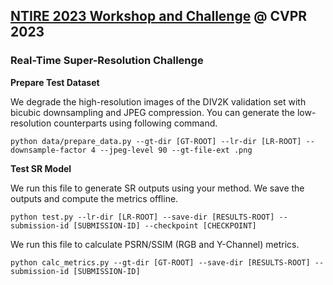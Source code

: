 ## [NTIRE 2023 Workshop and Challenge](https://cvlai.net/ntire/2023/) @ CVPR 2023
### Real-Time Super-Resolution Challenge


**Prepare Test Dataset**

We degrade the high-resolution images of the DIV2K validation set with bicubic downsampling and JPEG compression. You can generate the low-resolution counterparts using following command.

````
python data/prepare_data.py --gt-dir [GT-ROOT] --lr-dir [LR-ROOT] --downsample-factor 4 --jpeg-level 90 --gt-file-ext .png
````

**Test SR Model**

We run this file to generate SR outputs using your method. We save the outputs and compute the metrics offline.
````
python test.py --lr-dir [LR-ROOT] --save-dir [RESULTS-ROOT] --submission-id [SUBMISSION-ID] --checkpoint [CHECKPOINT]
````

We run this file to calculate PSRN/SSIM (RGB and Y-Channel) metrics.
````
python calc_metrics.py --gt-dir [GT-ROOT] --save-dir [RESULTS-ROOT] --submission-id [SUBMISSION-ID]
````
